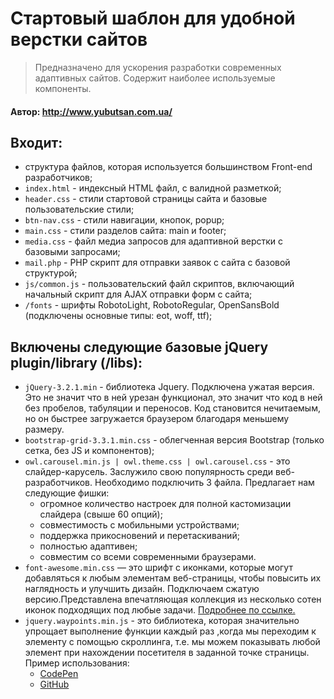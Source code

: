 Стартовый шаблон для удобной верстки сайтов
=============================

> Предназначено для ускорения разработки современных адаптивных сайтов.
Содержит наиболее используемые компоненты.

#### Aвтор: http://www.yubutsan.com.ua/

## Входит:

- структура файлов, которая используется большинством Front-end разработчиков;
- `index.html` - индексный HTML файл, с валидной разметкой;
- `header.css` - стили стартовой страницы сайта и базовые пользовательские стили;
- `btn-nav.css` - стили навигации, кнопок, popup;
- `main.css` - стили разделов сайта: main и footer;
- `media.css` - файл медиа запросов для адаптивной верстки с базовыми запросами;
- `mail.php` - PHP скрипт для отправки заявок с сайта с базовой структурой;
- `js/common.js` - пользовательский файл скриптов, включающий начальный скрипт для AJAX отправки форм с сайта;
- `/fonts` - шрифты RobotoLight, RobotoRegular, OpenSansBold (подключены основные типы: eot, woff, ttf);

## Включены следующие базовые jQuery plugin/library (/libs):

- `jQuery-3.2.1.min` - библиотека Jquery. Подключена ужатая версия. Это не значит что в ней урезан функционал, это значит что код в ней без пробелов, табуляции и переносов. Код становится нечитаемым, но он быстрее загружается браузером благодаря меньшему размеру.
- `bootstrap-grid-3.3.1.min.css` - облегченная версия Bootstrap (только сетка, без JS и компонентов);
- `owl.carousel.min.js | owl.theme.css | owl.carousel.css` - это слайдер-карусель. 
Заслужило свою популярность среди веб-разработчиков. Необходимо подключить 3 файла.
Предлагает нам следующие фишки:
   * огромное количество настроек для полной кастомизации слайдера (свыше 60 опций);  
   * совместимость с мобильными устройствами;  
   * поддержка прикосновений и перетаскиваний;
   * полностью адаптивен;
   * совместим со всеми современными браузерами.
- `font-awesome.min.css` — это шрифт с иконками, которые могут добавляться к любым элементам веб-страницы, чтобы повысить их наглядность и улучшить дизайн. Подключаем сжатую версию.Представлена впечатляющая коллекция из несколько сотен иконок подходящих под любые задачи.
[Подробнее по ссылке.](https://webref.ru/layout/font-awesome)
- `jquery.waypoints.min.js` - это библиотека, которая значительно упрощает выполнение функции каждый раз ,когда мы переходим к элементу с помощью скроллинга, т.е. мы можем показывать любой элемент при нахождении посетителя в заданной точке страницы.
Пример использования:
   * [CodePen](https://codepen.io/0neLife/pen/EErRBb) 
   * [GitHub](https://github.com/0neLife/Navigation-highlighting-using-library-Waypoints)
